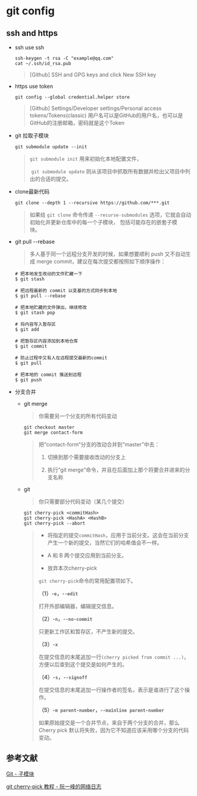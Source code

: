 # git config

## ssh and https

- ssh use ssh 
  
  ```shell
  ssh-keygen -t rsa -C "example@qq.com"
  cat ~/.ssh/id_rsa.pub
  ```
  
  > [Github] SSH and GPG keys and click New SSH key 

- https use token
  
  ```shell
  git config --global credential.helper store
  ```
  
  > [Github] Settings/Developer settings/Personal access tokens/Tokens(classic)
  > 用户名可以是GitHub的用户名，也可以是GitHub的注册邮箱，密码就是这个Token

- git 拉取子模块
  
  ```shell
  git submodule update --init
  ```
  
  > `git submodule init` 用来初始化本地配置文件，
  > 
  >  `git submodule update` 则从该项目中抓取所有数据并检出父项目中列出的合适的提交。

- clone最新代码
  
  ```shell
  git clone --depth 1 --recursive https://github.com/***.git
  ```
  
  > 如果给 `git clone` 命令传递 `--recurse-submodules` 选项，它就会自动初始化并更新仓库中的每一个子模块， 包括可能存在的嵌套子模块。      

- git pull --rebase
  
  > 多人基于同一个远程分支开发的时候，如果想要顺利 push 又不自动生成 merge commit，建议在每次提交都按照如下顺序操作：
  
  ```shell
  # 把本地发生改动的文件贮藏一下
  $ git stash
  
  # 把远程最新的 commit 以变基的方式同步到本地
  $ git pull --rebase
  
  # 把本地贮藏的文件弹出，继续修改
  $ git stash pop
  
  # 将内容写入暂存区
  $ git add
  
  # 把暂存区内容添加到本地仓库
  $ git commit 
  
  # 防止过程中又有人在远程提交最新的commit
  $ git pull
  
  # 把本地的 commit 推送到远程
  $ git push
  ```

- 分支合并
  
  - git merge
    
    > 你需要另一个分支的所有代码变动
    
    ```shell
    git checkout master
    git merge contact-form
    ```
    
    > 把“contact-form”分支的改动合并到“master”中去：
    > 
    > 1. 切换到那个需要接收改动的分支上
    > 
    > 2. 执行“git merge”命令，并且在后面加上那个将要合并进来的分支名称
  
  - git 
    
    > 你只需要部分代码变动（某几个提交）
    
    ```shell
    git cherry-pick <commitHash>
    git cherry-pick <HashA> <HashB>
    git cherry-pick --abort
    ```
    
    > - 将指定的提交`commitHash`，应用于当前分支。这会在当前分支产生一个新的提交，当然它们的哈希值会不一样。
    > 
    > - A 和 B 两个提交应用到当前分支。
    > 
    > - 放弃本次cherry-pick
    > 
    > `git cherry-pick`命令的常用配置项如下。
    > 
    > **（1）`-e`，`--edit`**
    > 
    > 打开外部编辑器，编辑提交信息。
    > 
    > **（2）`-n`，`--no-commit`**
    > 
    > 只更新工作区和暂存区，不产生新的提交。
    > 
    > **（3）`-x`**
    > 
    > 在提交信息的末尾追加一行`(cherry picked from commit ...)`，方便以后查到这个提交是如何产生的。
    > 
    > **（4）`-s`，`--signoff`**
    > 
    > 在提交信息的末尾追加一行操作者的签名，表示是谁进行了这个操作。
    > 
    > **（5）`-m parent-number`，`--mainline parent-number`**
    > 
    > 如果原始提交是一个合并节点，来自于两个分支的合并，那么 Cherry pick 默认将失败，因为它不知道应该采用哪个分支的代码变动。

## 参考文献

[Git - 子模块](https://git-scm.com/book/zh/v2/Git-%E5%B7%A5%E5%85%B7-%E5%AD%90%E6%A8%A1%E5%9D%97)

[git cherry-pick 教程 - 阮一峰的网络日志](https://www.ruanyifeng.com/blog/2020/04/git-cherry-pick.html)
